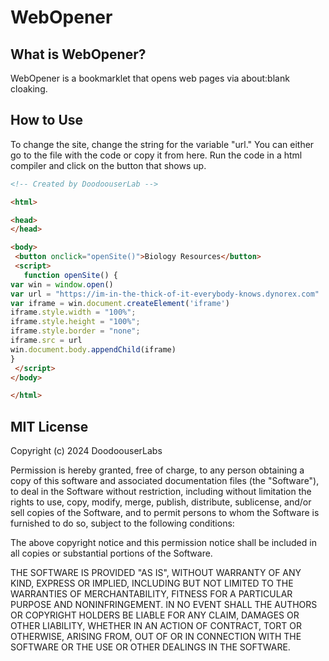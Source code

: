 # WebOpener

## What is WebOpener?

WebOpener is a bookmarklet that opens web pages via about:blank cloaking.

## How to Use

To change the site, change the string for the variable "url." You can either go to the file with the code or copy it from here. Run the code in a html compiler and click on the button that shows up.
```html
<!-- Created by DoodoouserLab -->

<html>

<head>
</head>

<body>
 <button onclick="openSite()">Biology Resources</button>
 <script>
   function openSite() {
var win = window.open()
var url = "https://im-in-the-thick-of-it-everybody-knows.dynorex.com"
var iframe = win.document.createElement('iframe')
iframe.style.width = "100%";
iframe.style.height = "100%";
iframe.style.border = "none";
iframe.src = url
win.document.body.appendChild(iframe)
}
 </script>
</body>

</html>
```

## MIT License

Copyright (c) 2024 DoodoouserLabs

Permission is hereby granted, free of charge, to any person obtaining a copy
of this software and associated documentation files (the "Software"), to deal
in the Software without restriction, including without limitation the rights
to use, copy, modify, merge, publish, distribute, sublicense, and/or sell
copies of the Software, and to permit persons to whom the Software is
furnished to do so, subject to the following conditions:

The above copyright notice and this permission notice shall be included in all
copies or substantial portions of the Software.

THE SOFTWARE IS PROVIDED "AS IS", WITHOUT WARRANTY OF ANY KIND, EXPRESS OR
IMPLIED, INCLUDING BUT NOT LIMITED TO THE WARRANTIES OF MERCHANTABILITY,
FITNESS FOR A PARTICULAR PURPOSE AND NONINFRINGEMENT. IN NO EVENT SHALL THE
AUTHORS OR COPYRIGHT HOLDERS BE LIABLE FOR ANY CLAIM, DAMAGES OR OTHER
LIABILITY, WHETHER IN AN ACTION OF CONTRACT, TORT OR OTHERWISE, ARISING FROM,
OUT OF OR IN CONNECTION WITH THE SOFTWARE OR THE USE OR OTHER DEALINGS IN THE
SOFTWARE.
